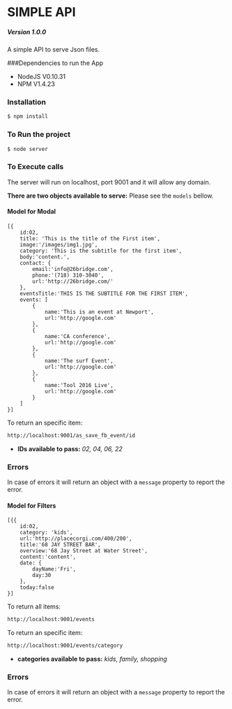 # SIMPLE API
##### Version 1.0.0

A simple API to serve Json files.

###Dependencies to run the App

  - NodeJS V0.10.31
  - NPM V1.4.23

### Installation

```sh
$ npm install
```
### To Run the project
```sh
$ node server
```
### To Execute calls
The server will run on localhost, port 9001 and it will allow any domain.

**There are two objects available to serve:** 
Please see the `models` bellow.


#### Model for Modal
```
[{
    id:02,
    title: 'This is the title of the First item',
    image:'/images/img1.jpg',
    category: 'This is the subtitle for the first item',
    body:'content.',
    contact: {
        email:'info@26bridge.com',
        phone:'(718) 310-3040',
        url:'http://26bridge.com/'
    },
    eventsTitle:'THIS IS THE SUBTITLE FOR THE FIRST ITEM',
    events: [
        {
            name:'This is an event at Newport',
            url:'http://google.com'
        },
        {
            name:'CA conference',
            url:'http://google.com'
        },
        {
            name:'The surf Event',
            url:'http://google.com'
        },
        {
            name:'Tool 2016 Live',
            url:'http://google.com'
        }
    ]
}]
```

To return an specific item:
```sh
http://localhost:9001/as_save_fb_event/id
```
- **IDs available to pass:** *02, 04, 06, 22*

### Errors
In case of errors it will return an object with a `message` property to report the error.

#### Model for Filters
```
[{{
    id:02,
    category: 'kids',
    url:'http://placecorgi.com/400/200',
    title:'68 JAY STREET BAR',
    overview:'68 Jay Street at Water Street',
    content:'content',
    date: {
        dayName:'Fri',
        day:30
    },
    today:false 
}]
```
To return all items:
```sh
http://localhost:9001/events
```

To return an specific item:
```sh
http://localhost:9001/events/category
```
- **categories available to pass:** *kids, family, shopping*

### Errors
In case of errors it will return an object with a `message` property to report the error.

